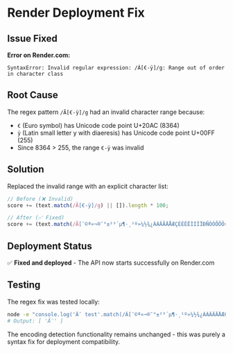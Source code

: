 # Render Deployment Fix

## Issue Fixed

**Error on Render.com:**
```
SyntaxError: Invalid regular expression: /Ã[€-ÿ]/g: Range out of order in character class
```

## Root Cause

The regex pattern `/Ã[€-ÿ]/g` had an invalid character range because:
- `€` (Euro symbol) has Unicode code point U+20AC (8364)
- `ÿ` (Latin small letter y with diaeresis) has Unicode code point U+00FF (255)
- Since 8364 > 255, the range `€-ÿ` was invalid

## Solution

Replaced the invalid range with an explicit character list:

```javascript
// Before (❌ Invalid)
score += (text.match(/Ã[€-ÿ]/g) || []).length * 100;

// After (✅ Fixed)
score += (text.match(/Ã[¨©ª«¬­®¯°±²³´µ¶·¸¹º»¼½¾¿ÀÁÂÃÄÅÆÇÈÉÊËÌÍÎÏÐÑÒÓÔÕÖ×ØÙÚÛÜÝÞßàáâãäåæçèéêëìíîïðñòóôõö÷øùúûüýþÿ]/g) || []).length * 100;
```

## Deployment Status

✅ **Fixed and deployed** - The API now starts successfully on Render.com

## Testing

The regex fix was tested locally:
```bash
node -e "console.log('Ã¨ test'.match(/Ã[¨©ª«¬­®¯°±²³´µ¶·¸¹º»¼½¾¿ÀÁÂÃÄÅÆÇÈÉÊËÌÍÎÏÐÑÒÓÔÕÖ×ØÙÚÛÜÝÞßàáâãäåæçèéêëìíîïðñòóôõö÷øùúûüýþÿ]/g));"
# Output: [ 'Ã¨' ]
```

The encoding detection functionality remains unchanged - this was purely a syntax fix for deployment compatibility.